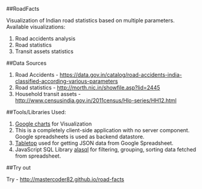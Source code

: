 ##RoadFacts

Visualization of Indian road statistics based on multiple parameters. 
Available visualizations: 

1. Road accidents analysis
2. Road statistics
3. Transit assets statistics
 

##Data Sources

1. Road Accidents  - https://data.gov.in/catalog/road-accidents-india-classified-according-various-parameters
2. Road statistics - http://morth.nic.in/showfile.asp?lid=2445
3. Household transit assets - http://www.censusindia.gov.in/2011census/Hlo-series/HH12.html
	
	
##Tools/Libraries Used: 

1. [Google charts](https://developers.google.com/chart) for Visualization
2. This is a completely client-side application with no server component. Google spreadsheets is used as backend datastore. 
3. [Tabletop](https://github.com/jsoma/tabletop) used for getting JSON data from Google Spreadsheet. 
4. JavaScript SQL Library [alasql](https://github.com/agershun/alasql) for filtering, grouping, sorting data fetched from spreadsheet.



##Try out

Try - http://mastercoder82.github.io/road-facts



